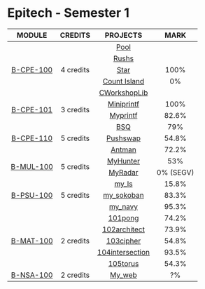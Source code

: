 # Epitech - Semester 1

<table>
  <thead style="font-size: 1rem">
    <tr>
      <th>MODULE</th>
      <th>CREDITS</th>
      <th>PROJECTS</th>
      <th>MARK</th>
    </tr>
  </thead>
  <tbody style="font-size: 1rem; text-align: center">
    <tr>
      <td rowspan="5">
        <a href="">B-CPE-100</a>
      </td>
      <td rowspan="5">4 credits</td>
      <td>
        <a href="">Pool</a>
      </td>
    </tr>
    <tr>
      <td>
        <a href="">Rushs</a>
      </td>
    </tr>
    <tr>
      <td>
        <a href="">Star</a>
      </td>
      <td>
        100%
      </td>
    </tr>
    <tr>
      <td>
        <a href="">Count Island</a>
      </td>
      <td>
        0%
      </td>
    </tr>
    <tr>
      <td>
        <a href="">CWorkshopLib</a>
      </td>
    </tr>
    <tr>
      <td rowspan="2">
        <a href="">B-CPE-101</a>
      </td>
      <td rowspan="2">3 credits</td>
      <td>
        <a href="">Miniprintf</a>
      </td>
      <td>
        100%
      </td>
    </tr>
    <tr>
      <td>
        <a href="">Myprintf</a>
      </td>
      <td>
        82.6%
      </td>
    </tr>
    <tr>
      <td rowspan="3">
        <a href="">B-CPE-110</a>
      </td>
      <td rowspan="3">5 credits</td>
      <td>
        <a href="">BSQ</a>
      </td>
      <td>
        79%
      </td>
    </tr>
    <tr>
      <td>
        <a href="">Pushswap</a>
      </td>
      <td>
        54.8%
      </td>
    </tr>
    <tr>
      <td>
        <a href="">Antman</a>
      </td>
      <td>
        72.2%
      </td>
    </tr>
    <tr>
      <td rowspan="2">
        <a href="">B-MUL-100</a>
      </td>
      <td rowspan="2">5 credits</td>
      <td>
        <a href="">MyHunter</a>
      </td>
      <td>
        53%
      </td>
    </tr>
    <tr>
      <td>
        <a href="">MyRadar</a>
      </td>
      <td>
        0% (SEGV)
      </td>
    </tr>
    <tr>
      <td rowspan="3">
        <a href="">B-PSU-100</a>
      </td>
      <td rowspan="3">5 credits</td>
      <td>
        <a href="">my_ls</a>
      </td>
      <td>
        15.8%
      </td>
    </tr>
    <tr>
      <td>
        <a href="">my_sokoban</a>
      </td>
      <td>
        83.3%
      </td>
    </tr>
    <tr>
      <td>
        <a href="">my_navy</a>
      </td>
      <td>
        95.3%
      </td>
    </tr>
    <tr>
      <td rowspan="5">
        <a href="">B-MAT-100</a>
      </td>
      <td rowspan="5">2 credits</td>
      <td>
        <a href="">101pong</a>
      </td>
      <td>
        74.2%
      </td>
    </tr>
    <tr>
      <td>
        <a href="">102architect</a>
      </td>
      <td>
        73.9%
      </td>
    </tr>
    <tr>
      <td>
        <a href="">103cipher</a>
      </td>
      <td>
        54.8%
      </td>
    </tr>
    <tr>
      <td>
        <a href="">104intersection</a>
      </td>
      <td>
        93.5%
      </td>
    </tr>
    <tr>
      <td>
        <a href="">105torus</a>
      </td>
      <td>
        54.3%
      </td>
    </tr>
    <tr>
      <td rowspan="1">
        <a href="">B-NSA-100</a>
      </td>
      <td rowspan="1">2 credits</td>
      <td>
        <a href="">My_web</a>
      </td>
      <td>
        ?%
      </td>
    </tr>
  </tbody>
</table>
